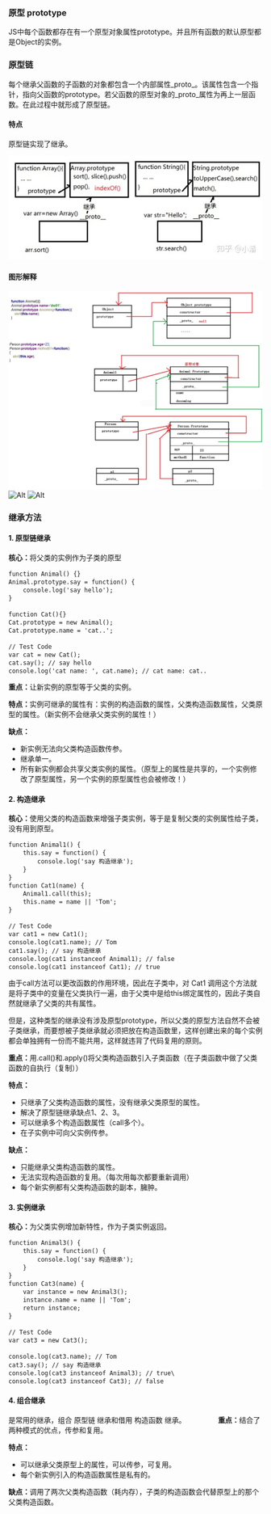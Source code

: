 ### 原型 prototype
JS中每个函数都存在有一个原型对象属性prototype。并且所有函数的默认原型都是Object的实例。

### 原型链

每个继承父函数的子函数的对象都包含一个内部属性_proto_。该属性包含一个指针，指向父函数的prototype。若父函数的原型对象的_proto_属性为再上一层函数。在此过程中就形成了原型链。

#### 特点
原型链实现了继承。

![Alt](../images/proto1.jpg)

#### 图形解释
![Alt](../images/proto2.png)
![Alt](../images/proto3.bmp)
![Alt](../images/proto4.bmp)

### 继承方法
#### 1. 原型链继承 

<b>核心：</b>将父类的实例作为子类的原型

```
function Animal() {}
Animal.prototype.say = function() {
    console.log('say hello');
}

function Cat(){}
Cat.prototype = new Animal();
Cat.prototype.name = 'cat..';

// Test Code
var cat = new Cat();
cat.say(); // say hello
console.log('cat name: ', cat.name); // cat name: cat..
```

<b>重点：</b>让新实例的原型等于父类的实例。

<b>特点：</b>实例可继承的属性有：实例的构造函数的属性，父类构造函数属性，父类原型的属性。（新实例不会继承父类实例的属性！）

<b>缺点：</b>

* 新实例无法向父类构造函数传参。
* 继承单一。
* 所有新实例都会共享父类实例的属性。（原型上的属性是共享的，一个实例修改了原型属性，另一个实例的原型属性也会被修改！）

#### 2. 构造继承
<b>核心：</b>使用父类的构造函数来增强子类实例，等于是复制父类的实例属性给子类，没有用到原型。

```
function Animal1() {
    this.say = function() {
        console.log('say 构造继承');
    }
}
function Cat1(name) {
    Animal1.call(this);
    this.name = name || 'Tom';
}

// Test Code
var cat1 = new Cat1();
console.log(cat1.name); // Tom
cat1.say(); // say 构造继承
console.log(cat1 instanceof Animal1); // false
console.log(cat1 instanceof Cat1); // true
```

由于call方法可以更改函数的作用环境，因此在子类中，对 Cat1 调用这个方法就是将子类中的变量在父类执行一遍，由于父类中是给this绑定属性的，因此子类自然就继承了父类的共有属性。

但是，这种类型的继承没有涉及原型prototype，所以父类的原型方法自然不会被子类继承，而要想被子类继承就必须把放在构造函数里，这样创建出来的每个实例都会单独拥有一份而不能共用，这样就违背了代码复用的原则。

<b>重点：</b>用.call()和.apply()将父类构造函数引入子类函数（在子类函数中做了父类函数的自执行（复制））

<b>特点：</b>

* 只继承了父类构造函数的属性，没有继承父类原型的属性。
* 解决了原型链继承缺点1、2、3。
* 可以继承多个构造函数属性（call多个）。
* 在子实例中可向父实例传参。

<b>缺点：</b>

* 只能继承父类构造函数的属性。
* 无法实现构造函数的复用。（每次用每次都要重新调用）
* 每个新实例都有父类构造函数的副本，臃肿。

#### 3. 实例继承
<b>核心：</b>为父类实例增加新特性，作为子类实例返回。

```
function Animal3() {
    this.say = function() {
        console.log('say 构造继承');
    }
}
function Cat3(name) {
    var instance = new Animal3();
    instance.name = name || 'Tom';
    return instance;
}

// Test Code
var cat3 = new Cat3();

console.log(cat3.name); // Tom
cat3.say(); // say 构造继承
console.log(cat3 instanceof Animal3); // true\
console.log(cat3 instanceof Cat3); // false
```

#### 4. 组合继承
是常用的继承，组合 原型链 继承和借用 构造函数 继承。
　　　　 
<b>重点：</b>结合了两种模式的优点，传参和复用。

<b>特点：</b>

* 可以继承父类原型上的属性，可以传参，可复用。
* 每个新实例引入的构造函数属性是私有的。

<b>缺点：</b>调用了两次父类构造函数（耗内存），子类的构造函数会代替原型上的那个父类构造函数。